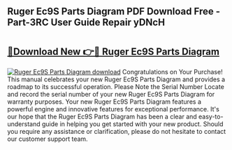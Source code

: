 ## Ruger Ec9S Parts Diagram PDF Download Free - Part-3RC User Guide Repair yDNcH

# <h2><a href="http://dflsv5.blite.top/?on=Ruger+Ec9S+Parts+Diagram">🔗Download New 👉🔴 Ruger Ec9S Parts Diagram</a></h2>

[![Ruger Ec9S Parts Diagram download](https://i.imgur.com/lujVjoI.png)](http://dflsv5.blite.top/?on=Ruger+Ec9S+Parts+Diagram)
Congratulations on Your Purchase! This manual celebrates your new Ruger Ec9S Parts Diagram and provides a roadmap to its successful operation. Please Note the Serial Number Locate and record the serial number of your new Ruger Ec9S Parts Diagram for warranty purposes. Your new Ruger Ec9S Parts Diagram features a powerful engine and innovative features for exceptional performance. It's our hope that the Ruger Ec9S Parts Diagram has been a clear and easy-to-understand guide in helping you get started with your new product. Should you require any assistance or clarification, please do not hesitate to contact our customer support team.
